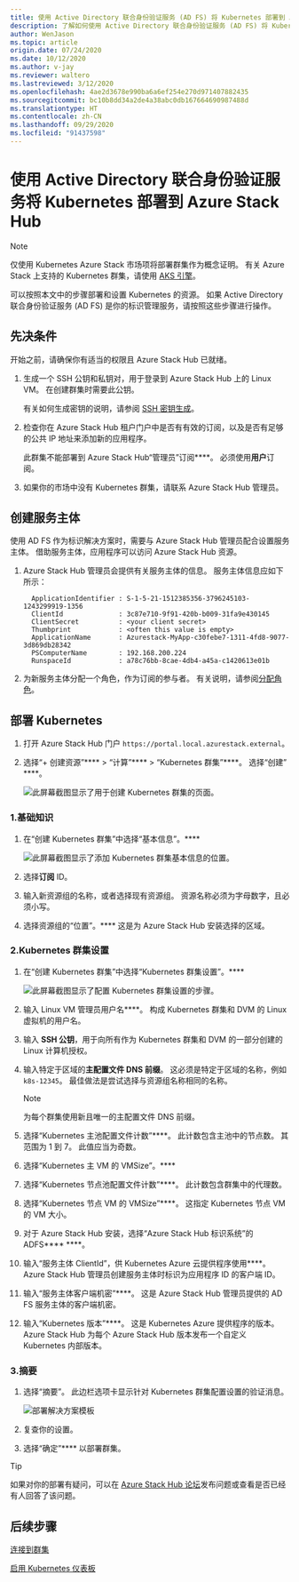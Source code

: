 ```yaml
---
title: 使用 Active Directory 联合身份验证服务 (AD FS) 将 Kubernetes 部署到 Azure Stack Hub
description: 了解如何使用 Active Directory 联合身份验证服务 (AD FS) 将 Kubernetes 部署到 Azure Stack Hub。
author: WenJason
ms.topic: article
origin.date: 07/24/2020
ms.date: 10/12/2020
ms.author: v-jay
ms.reviewer: waltero
ms.lastreviewed: 3/12/2020
ms.openlocfilehash: 4ae2d3678e990ba6a6ef254e270d971407882435
ms.sourcegitcommit: bc10b8dd34a2de4a38abc0db167664690987488d
ms.translationtype: HT
ms.contentlocale: zh-CN
ms.lasthandoff: 09/29/2020
ms.locfileid: "91437598"
---
```

# <a name="deploy-kubernetes-to-azure-stack-hub-using-active-directory-federated-services"></a>使用 Active Directory 联合身份验证服务将 Kubernetes 部署到 Azure Stack Hub

> [!NOTE]  
> 仅使用 Kubernetes Azure Stack 市场项将部署群集作为概念证明。 有关 Azure Stack 上支持的 Kubernetes 群集，请使用 [AKS 引擎](azure-stack-kubernetes-aks-engine-overview.md)。

可以按照本文中的步骤部署和设置 Kubernetes 的资源。 如果 Active Directory 联合身份验证服务 (AD FS) 是你的标识管理服务，请按照这些步骤进行操作。

## <a name="prerequisites"></a>先决条件 

开始之前，请确保你有适当的权限且 Azure Stack Hub 已就绪。

1. 生成一个 SSH 公钥和私钥对，用于登录到 Azure Stack Hub 上的 Linux VM。 在创建群集时需要此公钥。

    有关如何生成密钥的说明，请参阅 [SSH 密钥生成](azure-stack-dev-start-howto-ssh-public-key.md)。

1. 检查你在 Azure Stack Hub 租户门户中是否有有效的订阅，以及是否有足够的公共 IP 地址来添加新的应用程序。

    此群集不能部署到 Azure Stack Hub“管理员”订阅****。 必须使用**用户**订阅。 

1. 如果你的市场中没有 Kubernetes 群集，请联系 Azure Stack Hub 管理员。

## <a name="create-a-service-principal"></a>创建服务主体

使用 AD FS 作为标识解决方案时，需要与 Azure Stack Hub 管理员配合设置服务主体。 借助服务主体，应用程序可以访问 Azure Stack Hub 资源。

1. Azure Stack Hub 管理员会提供有关服务主体的信息。 服务主体信息应如下所示：

     ```Text  
       ApplicationIdentifier : S-1-5-21-1512385356-3796245103-1243299919-1356
       ClientId              : 3c87e710-9f91-420b-b009-31fa9e430145
       ClientSecret          : <your client secret>
       Thumbprint            : <often this value is empty>
       ApplicationName       : Azurestack-MyApp-c30febe7-1311-4fd8-9077-3d869db28342
       PSComputerName        : 192.168.200.224
       RunspaceId            : a78c76bb-8cae-4db4-a45a-c1420613e01b
     ```

2. 为新服务主体分配一个角色，作为订阅的参与者。 有关说明，请参阅[分配角色](../operator/azure-stack-add-users-adfs.md)。

## <a name="deploy-kubernetes"></a>部署 Kubernetes

1. 打开 Azure Stack Hub 门户 `https://portal.local.azurestack.external`。

1. 选择“+ 创建资源”**** > “计算”**** > “Kubernetes 群集”****。 选择“创建” ****。

    ![此屏幕截图显示了用于创建 Kubernetes 群集的页面。](media/azure-stack-solution-template-kubernetes-deploy/01_kub_market_item.png)

### <a name="1-basics"></a>1.基础知识

1. 在“创建 Kubernetes 群集”中选择“基本信息”。****

    ![此屏幕截图显示了添加 Kubernetes 群集基本信息的位置。](media/azure-stack-solution-template-kubernetes-deploy/02_kub_config_basic.png)

1. 选择**订阅** ID。

1. 输入新资源组的名称，或者选择现有资源组。 资源名称必须为字母数字，且必须小写。

1. 选择资源组的“位置”。**** 这是为 Azure Stack Hub 安装选择的区域。

### <a name="2-kubernetes-cluster-settings"></a>2.Kubernetes 群集设置

1. 在“创建 Kubernetes 群集”中选择“Kubernetes 群集设置”。****

    ![此屏幕截图显示了配置 Kubernetes 群集设置的步骤。](media/azure-stack-solution-template-kubernetes-deploy/03_kub_config_settings-adfs.png)

1. 输入 Linux VM 管理员用户名****。 构成 Kubernetes 群集和 DVM 的 Linux 虚拟机的用户名。

1. 输入 **SSH 公钥**，用于向所有作为 Kubernetes 群集和 DVM 的一部分创建的 Linux 计算机授权。

1. 输入特定于区域的**主配置文件 DNS 前缀**。 这必须是特定于区域的名称，例如 `k8s-12345`。 最佳做法是尝试选择与资源组名称相同的名称。

    > [!NOTE]  
    > 为每个群集使用新且唯一的主配置文件 DNS 前缀。

1. 选择“Kubernetes 主池配置文件计数”****。 此计数包含主池中的节点数。 其范围为 1 到 7。 此值应当为奇数。

1. 选择“Kubernetes 主 VM 的 VMSize”。****

1. 选择“Kubernetes 节点池配置文件计数”****。 此计数包含群集中的代理数。 

1. 选择“Kubernetes 节点 VM 的 VMSize”****。 这指定 Kubernetes 节点 VM 的 VM 大小。 

1. 对于 Azure Stack Hub 安装，选择“Azure Stack Hub 标识系统”的 ADFS**** ****。

1. 输入“服务主体 ClientId”，供 Kubernetes Azure 云提供程序使用****。 Azure Stack Hub 管理员创建服务主体时标识为应用程序 ID 的客户端 ID。

1. 输入“服务主体客户端机密”****。 这是 Azure Stack Hub 管理员提供的 AD FS 服务主体的客户端机密。

1. 输入“Kubernetes 版本”****。 这是 Kubernetes Azure 提供程序的版本。 Azure Stack Hub 为每个 Azure Stack Hub 版本发布一个自定义 Kubernetes 内部版本。

### <a name="3-summary"></a>3.摘要

1. 选择“摘要”。 此边栏选项卡显示针对 Kubernetes 群集配置设置的验证消息。

    ![部署解决方案模板](media/azure-stack-solution-template-kubernetes-deploy/04_preview.png)

2. 复查你的设置。

3. 选择“确定”**** 以部署群集。

> [!TIP]  
>  如果对你的部署有疑问，可以在 [Azure Stack Hub 论坛](https://social.msdn.microsoft.com/Forums/zh-CN/home)发布问题或查看是否已经有人回答了该问题。 

## <a name="next-steps"></a>后续步骤

[连接到群集](azure-stack-solution-template-kubernetes-deploy.md#connect-to-your-cluster)

[启用 Kubernetes 仪表板](azure-stack-solution-template-kubernetes-dashboard.md)